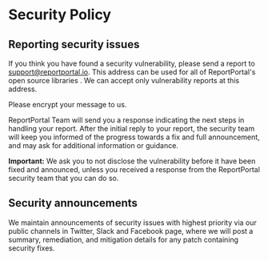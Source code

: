 # Security Policy

## Reporting security issues

If you think you have found a security vulnerability, please send a report to [support@reportportal.io](mailto:support@reportportal.io). This address can be used for all of ReportPortal's open source libraries . We can accept only vulnerability reports at this address.

Please encrypt your message to us.

ReportPortal Team will send you a response indicating the next steps in handling your report. After the initial reply to your report, the security team will keep you informed of the progress towards a fix and full announcement, and may ask for additional information or guidance.

**Important:** We ask you to not disclose the vulnerability before it have been fixed and announced, unless you received a response from the ReportPortal security team that you can do so.

## Security announcements

We maintain announcements of security issues with highest priority via our public channels in Twitter, Slack and Facebook page,
where we will post a summary, remediation, and mitigation details for any patch containing security fixes.

